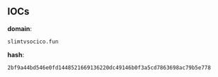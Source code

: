 
## IOCs

__domain__:

```text
slimtvsocico.fun
```
__hash__:

```text
2bf9a44bd546e0fd1448521669136220dc49146b0f3a5cd7863698ac79b5e778
```